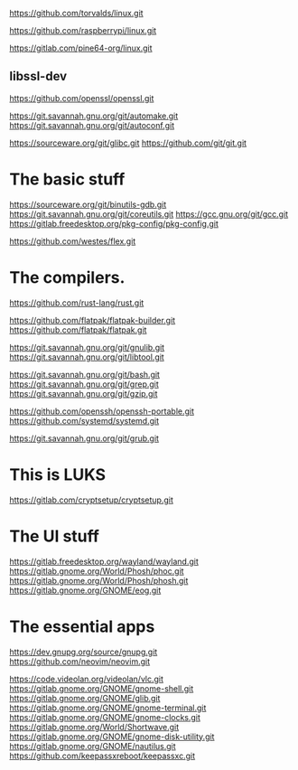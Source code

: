 https://github.com/torvalds/linux.git

https://github.com/raspberrypi/linux.git
<!-- Branch for pinephone is pine64-kernel-ubports -->
https://gitlab.com/pine64-org/linux.git
<!-- TODO add the version of the kernel for Librem5? -->

## libssl-dev
https://github.com/openssl/openssl.git

https://git.savannah.gnu.org/git/automake.git
https://git.savannah.gnu.org/git/autoconf.git

<!-- TODO M4 -->
<!-- TODO gettext -->
<!-- TODO help2man -->
https://sourceware.org/git/glibc.git
https://github.com/git/git.git

# The basic stuff
https://sourceware.org/git/binutils-gdb.git
https://git.savannah.gnu.org/git/coreutils.git
https://gcc.gnu.org/git/gcc.git
https://gitlab.freedesktop.org/pkg-config/pkg-config.git

https://github.com/westes/flex.git

# The compilers.
https://github.com/rust-lang/rust.git

https://github.com/flatpak/flatpak-builder.git
https://github.com/flatpak/flatpak.git

https://git.savannah.gnu.org/git/gnulib.git
https://git.savannah.gnu.org/git/libtool.git

https://git.savannah.gnu.org/git/bash.git
https://git.savannah.gnu.org/git/grep.git
https://git.savannah.gnu.org/git/gzip.git

<!-- Is ssh-agent generated from that repo?? -->
https://github.com/openssh/openssh-portable.git
https://github.com/systemd/systemd.git

https://git.savannah.gnu.org/git/grub.git

# This is LUKS
https://gitlab.com/cryptsetup/cryptsetup.git


# The UI stuff
https://gitlab.freedesktop.org/wayland/wayland.git
https://gitlab.gnome.org/World/Phosh/phoc.git
https://gitlab.gnome.org/World/Phosh/phosh.git
https://gitlab.gnome.org/GNOME/eog.git

# The essential apps
https://dev.gnupg.org/source/gnupg.git
https://github.com/neovim/neovim.git
<!-- TODO add the nvim plugins I use -->

<!-- TODO the `top` software -->

<!-- gbus is in glib -->
https://code.videolan.org/videolan/vlc.git
https://gitlab.gnome.org/GNOME/gnome-shell.git
https://gitlab.gnome.org/GNOME/glib.git
https://gitlab.gnome.org/GNOME/gnome-terminal.git
https://gitlab.gnome.org/GNOME/gnome-clocks.git
https://gitlab.gnome.org/World/Shortwave.git
https://gitlab.gnome.org/GNOME/gnome-disk-utility.git
https://gitlab.gnome.org/GNOME/nautilus.git
https://github.com/keepassxreboot/keepassxc.git
